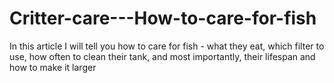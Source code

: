 # Critter-care---How-to-care-for-fish
In this article I will tell you how to care for fish - what they eat, which filter to use, how often to clean their tank, and most importantly, their lifespan and how to make it larger
